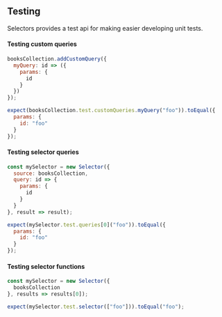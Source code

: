 ## Testing

Selectors provides a test api for making easier developing unit tests.

#### Testing custom queries

```js
booksCollection.addCustomQuery({
  myQuery: id => ({
    params: {
      id
    }
  })
});

```

```js
expect(booksCollection.test.customQueries.myQuery("foo")).toEqual({
  params: {
    id: "foo"
  }
});
```

#### Testing selector queries

```js
const mySelector = new Selector({
  source: booksCollection,
  query: id => {
    params: {
      id
    }
  }
}, result => result);
```

```js
expect(mySelector.test.queries[0]("foo")).toEqual({
  params: {
    id: "foo"
  }
});
```

#### Testing selector functions

```js
const mySelector = new Selector({
  booksCollection
}, results => results[0]);
```

```js
expect(mySelector.test.selector(["foo"])).toEqual("foo");
```